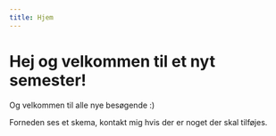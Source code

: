 ```yaml
---
title: Hjem
---
```

# Hej og velkommen til et nyt semester! 

Og velkommen til alle nye besøgende :)

Forneden ses et skema, kontakt mig hvis der er noget der skal tilføjes.
